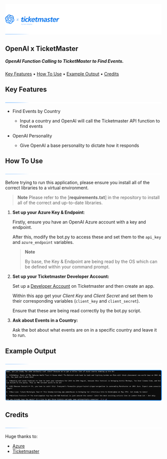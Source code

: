 ![Logo](gh-assets/Ticketmaster_Logo.png)

<h2>OpenAI x TicketMaster</h2>

<h5>OpenAI Function Calling to TicketMaster to Find Events.</h5>



<p>
  <a href="#key-features">Key Features</a> •
  <a href="#how-to-use">How To Use</a> •
  <a href="#example-output">Example Output</a> •
  <a href="#credits">Credits</a> 
</p>



## Key Features

![Underline](gh-assets/Underline.png)

* Find Events by Country
  - Input a country and OpenAI will call the Ticketmaster API function to find events
  
* OpenAI Personality
  - Give OpenAI a base personality to dictate how it responds
  
    

## How To Use

![Underline](gh-assets/Underline.png)

Before trying to run this application, please ensure you install all of the correct libraries to a virtual environment.

> **Note**
> Please refer to the [**requirements.txt**] in the repository to install all of the correct and up-to-date libraries.



1) **Set up your Azure Key & Endpoint**:

   Firstly, ensure you have an OpenAI Azure account with a key and endpoint.

   After this, modify the bot.py to access these and set them to the `api_key` and `azure_endpoint` variables.

   > **Note**
   >
   > By base, the Key & Endpoint are being read by the OS which can be defined within your command prompt.
2. **Set up your Ticketmaster Developer Account:**

   Set up a [Developer Account](https://developer-acct.ticketmaster.com/user/login) on Ticketmaster and then create an app.

   Within this app get your *Client Key* and *Client Secret* and set them to their corresponding variables (`client_key` and `client_secret`).

   Ensure that these are being read correctly by the bot.py script.

3. **Ask about Events in a Country:**

   Ask the bot about what events are on in a specific country and leave it to run.




## Example Output

![Underline](gh-assets/Underline.png)

![Underline](gh-assets/Exampleoutput.png)



## Credits

![Underline](gh-assets/Underline.png)

Huge thanks to:

- [Azure](https://azure.microsoft.com/en-gb/pricing/purchase-options/azure-account/search?icid=free-search&ef_id=_k_CjwKCAiA3ZC6BhBaEiwAeqfvyjldSpYmnBiBxu3p14RMM4OA8yQiS7emMeiyQpGL3UymUj-DJfJwYxoCEGsQAvD_BwE_k_&OCID=AIDcmm3bvqzxp1_SEM__k_CjwKCAiA3ZC6BhBaEiwAeqfvyjldSpYmnBiBxu3p14RMM4OA8yQiS7emMeiyQpGL3UymUj-DJfJwYxoCEGsQAvD_BwE_k_&gad_source=1&gclid=CjwKCAiA3ZC6BhBaEiwAeqfvyjldSpYmnBiBxu3p14RMM4OA8yQiS7emMeiyQpGL3UymUj-DJfJwYxoCEGsQAvD_BwE)
- [Ticketmaster](https://developer-acct.ticketmaster.com/user/login)
